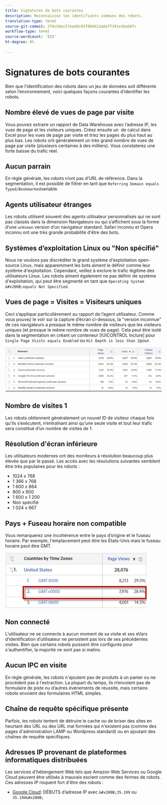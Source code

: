 ```yaml
---
title: Signatures de bots courantes
description: Reconnaissez les identifiants communs des robots.
translation-type: tm+mt
source-git-commit: 2f4c54ec57eeddc03f0b0d12a0a7f391e36ab0fc
workflow-type: tm+mt
source-wordcount: '521'
ht-degree: 0%

---
```



# Signatures de bots courantes

Bien que l’identification des robots dans un jeu de données soit différente selon l’environnement, voici quelques façons courantes d’identifier les robots.

## Nombre élevé de vues de page par visite

Vous pouvez extraire un rapport de Data Warehouse avec l’adresse IP, les vues de page et les visiteurs uniques. Créez ensuite un &#x200B; de calcul &#x200B; dans Excel pour les vues de page par visite et triez les pages du plus haut au plus bas. Les robots ont généralement un très grand nombre de vues de page par visite (plusieurs centaines à des milliers). Vous constaterez une forte baisse du trafic réel.

## Aucun parrain

En règle générale, les robots n’ont pas d’URL de référence. Dans la segmentation, il est possible de filtrer en tant que `Referring Domain equals Typed/Bookmarked`variable.

## Agents utilisateur étranges

Les robots utilisent souvent des agents utilisateur personnalisés qui ne sont pas classés dans la dimension Navigateurs ou qui s’affichent sous la forme d’une `unknown` version d’un navigateur standard. Safari inconnu et Opera inconnu ont une très grande probabilité d&#39;être des bots.

## Systèmes d’exploitation Linux ou &quot;Non spécifié&quot;

Nous ne voulons pas discréditer le grand système d&#39;exploitation open-source Linux, mais apparemment les bots aiment le définir comme leur système d&#39;exploitation. Cependant, veillez à exclure le trafic légitime des utilisateurs Linux. Les robots aiment également ne pas définir de système d&#39;exploitation, qui peut être segmenté en tant que `Operating System &#x200B;equals Not Specified`.

## Vues de page = Visites = Visiteurs uniques

Ceci s’applique particulièrement au rapport de l’agent utilisateur. Comme vous pouvez le voir sur la capture d’écran ci-dessous, la &quot;version inconnue&quot; de ces navigateurs a presque le même nombre de visiteurs que les visiteurs uniques (et presque le même nombre de vues de page). Cela peut être isolé dans la segmentation en créant un conteneur [!UICONTROL Inclure] pour `Single Page Visits equals Enabled` ou `Hit Depth is less than 2`pour.

![](assets/bots-browsers-unknown.png)

## Nombre de visites 1

Les robots obtiennent généralement un nouvel ID de visiteur chaque fois qu’ils s’exécutent, n’entraînant ainsi qu’une seule visite et tout leur trafic sera constitué d’un nombre de visites de 1.

## Résolution d&#39;écran inférieure

Les utilisateurs modernes ont des moniteurs à résolution beaucoup plus élevée que par le passé. Les accès avec les résolutions suivantes semblent être très populaires pour les robots :

* 1024 x 768&#x200B;&#x200B;
* 1 366 x 768
* 1 600 x 864
* 800 x 600
* 1 600 x 1 200
* Non spécifié
* 1 024 x 667

## Pays + Fuseau horaire non compatible

Vous remarquerez une incohérence entre le pays d’origine et le fuseau horaire. Par exemple, l&#39;emplacement peut être les États-Unis mais le fuseau horaire peut être GMT.

![](assets/bots-country-time-zone.png)

## Non connecté

L’utilisateur ne se connecte à aucun moment de sa visite et ses eVars d’identification d’utilisateur ne persistent pas lors de ses précédentes visites. Bien que certains robots puissent être configurés pour s&#39;authentifier, la majorité ne sont pas si malins.

## Aucun IPC en visite

En règle générale, les robots n&#39;ajoutent pas de produits à un panier ou ne procèdent pas à l&#39;extraction. La plupart du temps, ils n’envoient pas de formulaire de piste ou d’autres événements de réussite, mais certains robots envoient des formulaires HTML simples. &#x200B;

## Chaîne de requête spécifique présente

Parfois, les robots tentent de détruire le cache ou de briser des sites en heurtant des URL ou des URL mal formées qui n&#39;existent pas (comme des pages d&#39;administration LAMP ou Wordpress standard) ou en ajoutant des chaînes de requête spécifiques.

## Adresses IP provenant de plateformes informatiques distribuées

Les services d&#39;hébergement Web tels que Amazon Web Services ou Google Cloud peuvent être utilisés à mauvais escient comme des fermes de robots. Ces adresses IP risquent fort d&#39;être des robots :
&#x200B;
* [Google Cloud](https://cloud.google.com/compute/): DÉBUTS d’adresse IP avec `&#x200B;35.199` ou `35.194&#x200B;`
